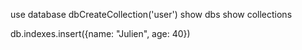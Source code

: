 
use database
dbCreateCollection('user')
show dbs
show collections


db.indexes.insert({name: "Julien", age: 40})

